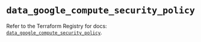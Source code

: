 # `data_google_compute_security_policy`

Refer to the Terraform Registry for docs: [`data_google_compute_security_policy`](https://registry.terraform.io/providers/hashicorp/google-beta/6.20.0/docs/data-sources/google_compute_security_policy).
